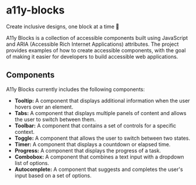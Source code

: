 # a11y-blocks
 Create inclusive designs, one block at a time 🤝
 
A11y Blocks is a collection of accessible components built using JavaScript and ARIA (Accessible Rich Internet Applications) attributes. The project provides examples of how to create accessible components, with the goal of making it easier for developers to build accessible web applications.

## Components

A11y Blocks currently includes the following components:

- **Tooltip:** A component that displays additional information when the user hovers over an element.
- **Tabs:** A component that displays multiple panels of content and allows the user to switch between them.
- **Toolbar:** A component that contains a set of controls for a specific context.
- **Toggle:** A component that allows the user to switch between two states.
- **Timer:** A component that displays a countdown or elapsed time.
- **Progress:** A component that displays the progress of a task.
- **Combobox:** A component that combines a text input with a dropdown list of options.
- **Autocomplete:** A component that suggests and completes the user's input based on a set of options.
